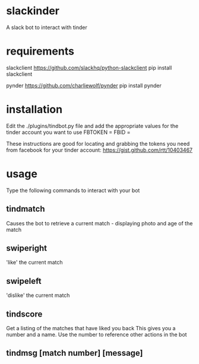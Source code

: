 # slackinder
A slack bot to interact with tinder
# requirements
slackclient
https://github.com/slackhq/python-slackclient
pip install slackclient

pynder
https://github.com/charliewolf/pynder
pip install pynder

# installation
Edit the ./plugins/tindbot.py file and add the appropriate values for the tinder account you want to use
FBTOKEN = <insert token here>
FBID = <insert ID here>

These instructions are good for locating and grabbing the tokens you need from facebook for your tinder account: 
https://gist.github.com/rtt/10403467

# usage
Type the following commands to interact with your bot

## tindmatch
Causes the bot to retrieve a current match - displaying photo and age of the match

## swiperight
'like' the current match

## swipeleft
'dislike' the current match

## tindscore
Get a listing of the matches that have liked you back
This gives you a number and a name.
Use the number to reference other actions in the bot

## tindmsg [match number] [message]
 
